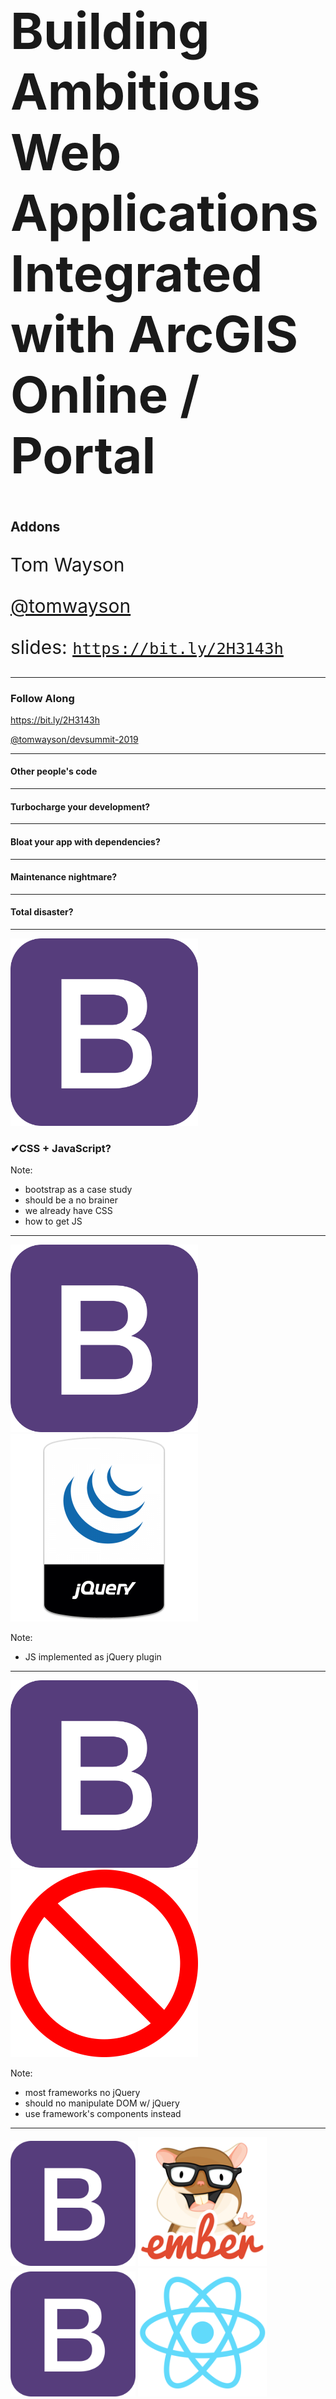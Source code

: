 <!-- .slide: data-background="img/2019/devsummit/bg-1.png" data-background-size="cover" style="padding-left: 80px;" -->

<h1 style="text-align: left; font-size: 80px;">Building Ambitious Web Applications Integrated with ArcGIS Online / Portal</h1>
<h2 style="text-align: left; font-size: 1.5em">Addons</h2>
<p style="text-align: left; font-size: 30px;">Tom Wayson</p>
<p style="text-align: left; font-size: 30px;"><a href="https://github.com/tomwayson/">@tomwayson</a></p>
    <p style="text-align: left; font-size: 30px;">slides: <a href="https://bit.ly/2H3143h"><code>https://bit.ly/2H3143h</code></a></p>

---

<!-- .slide: data-background="img/2019/devsummit/bg-4.png" -->

  <h3>Follow Along</h3>
  <p>
    <a href="https://bit.ly/2H3143h" target="_blank">https://bit.ly/2H3143h</a>
  </p>
  <p>
    <a href="https://github.com/tomwayson/devsummit-2019/" target="_blank">@tomwayson/devsummit-2019</a>
  </p>

---

<!-- .slide: data-background="img/wayson/web.ns_.studentgamers.JHu_.DA_-640x519.jpg" -->
  <h4>Other people's code</h4>

---

<!-- .slide: data-background="img/wayson/fast-sport-car-1466168836N0A.jpg" -->
  <h4>Turbocharge your development?</h4>

---

<!-- .slide: data-background="img/wayson/car-carrier.jpg" -->
  <h4>Bloat your app with dependencies?</h4>

---

<!-- .slide: data-background="img/wayson/rusted-1246518_1920.jpg" -->
  <h4>Maintenance nightmare?</h4>

---

<!-- .slide: data-background="img/wayson/rusted-1817343_1920.jpg" -->
  <h4>Total disaster?</h4>

---

<!-- .slide: data-background="img/2019/devsummit/bg-6.png" -->
<img src="img/wayson/bootstrap4-solid.svg" class="transparent" height="300" />
<h3 class="fragment"><span class="fragment">✔</span>CSS + JavaScript<span class="fragment">?</span></h3>

Note:
- bootstrap as a case study
- should be a no brainer
- we already have CSS
- how to get JS

---

<!-- .slide: data-background="img/2019/devsummit/bg-6.png" data-transition="fade" -->
  <img src="img/wayson/bootstrap4-solid.svg" class="transparent" height="300" />
  <img class="transparent" src="img/wayson/jquery_bumper.sh-600x600.png" height="300">

Note:
- JS implemented as jQuery plugin

---

<!-- .slide: data-background="img/2019/devsummit/bg-6.png" data-transition="fade" -->
  <img src="img/wayson/bootstrap4-solid.svg" class="transparent" height="300" />
  <img class="transparent" src="img/wayson/No_sign.svg" style="height: 300px; width: 300px; background-image: url(img/wayson/jquery_bumper.sh-600x600.png); background-size: contain;">

Note:
- most frameworks no jQuery
- should no manipulate DOM w/ jQuery
- use framework's components instead

---

<!-- .slide: data-background="img/2019/devsummit/bg-6.png" -->
  <img src="img/wayson/bootstrap4-solid.svg" class="transparent" height="200" />
  <img src="img/wayson/tomster-sm.png" class="transparent" height="206" />

  <img src="img/wayson/bootstrap4-solid.svg" class="transparent" height="200" />
  <img src="img/wayson/react-js-img.png" class="transparent" height="206" />
  <img src="img/wayson/bootstrap4-solid.svg" class="transparent" height="200" style="margin-left: 20px" />
  <img src="img/wayson/vue-logo.png" class="transparent" height="206" />

  <span class="fragment"><img src="img/wayson/bootstrap4-solid.svg" class="transparent" height="200" />
  <img src="img/wayson/ngx-bootstrap.svg" class="transparent" height="200" /></span>
  <img src="img/wayson/bootstrap4-solid.svg" class="transparent" height="200" style="margin-left: 20px" />
  <a href="https://github.com/gdi2290/awesome-angular" target="_blank"><img src="img/wayson/angular.png" class="transparent" height="206" /></a>
  <span class="fragment"><img src="img/wayson/bootstrap4-solid.svg" class="transparent" height="200" style="margin-left: 20px" />
  <img src="img/wayson/ng-bootstrap-logo.svg" class="transparent" height="200" /></span>

---

<!-- .slide: data-background="img/wayson/7658225516_b327a08733_k.jpg" -->
  <h4>Decisions, decisions</h4>

---

<!-- .slide: data-background="img/2019/devsummit/bg-4.png" -->

<div style="width: 50%; margin: 0 auto; display: flex; justify-content: space-around; align-items: center;">
  <img class="transparent" src="img/wayson/CSS3_logo_and_wordmark.svg" style="height: 300px">
  <span style="font-size: 2em">or</span>
  <img class="transparent" src="img/wayson/sass-logo.png" style="height: 300px">
</div>

Note:
on your own for other assets like styles, images

---

<!-- .slide: data-background="img/2019/devsummit/bg-4.png" data-transition="fade" -->
<img class="transparent" src="img/wayson/800px-Npm-logo.svg.png" style="width: 300px; margin: 110px 0;">
<h3><code>npm install some-bootstrap-lib</code></h3>

Note:
- easier than ever

---

<!-- .slide: data-background="img/2019/devsummit/bg-4.png" data-transition="fade" -->
<img class="transparent" src="img/wayson/yarn-cat-eating-bower-bird.png">
<h3><code>yarn add some-bootstrap-lib</code></h3>

---

<!-- .slide: data-background-color="#faf4f1" class="ember-brand" -->
  <h3>Ember Addons</h3>
  <img src="img/wayson/Ember CLI on Light.png" class="transparent" />
  <p>A plugin system for <a href="https://ember-cli.com/extending/" target="_blank">ember-cli</a></p>

Note:
- more than just runtime JS, CSS, components, etc

---

<!-- .slide: data-background="img/wayson/1280px-Tesla_auto_bots.jpg" data-transition="fade" -->
  <h4>Automate install and build steps</h4>

Note:
- includes node code to ^^^

---

<!-- .slide: data-background="img/wayson/1280px-Tesla_auto_bots.jpg" data-transition="fade" -->
  <h4><code>ember install some-addon</code></h4>

Note:
- Problem: someone has to write them

---

<!-- .slide: data-background="img/wayson/1280px-Tesla_auto_bots.jpg" data-transition="fade" -->
<h4><code>ember addon my-new-addon</code></h4>

Note:
- Ember goal: easy to author high qaulity addons

---

<!-- .slide: data-background="img/wayson/1280px-Tesla_auto_bots.jpg" data-transition="fade" -->
<h4>Scaffold addon <em>and</em> dummy app</h4>

Note:
Easy for author to:
- verify addon works
- demo/document behavior

---

<!-- .slide: data-background="img/wayson/release-tomsters.png" data-background-color="#faf4f1" class="ember-brand" -->
  <h4>Tests run in many ember versions</h4>

Note:
by default:
- recent stable versions
- future beta/canary versions

---

<!-- .slide: data-background="img/wayson/17517769750_2757bafdf9_k.jpg"  data-transition="fade" -->

Note:
- this means generally Ember addons are good quality

---

<!-- .slide: data-background="img/wayson/rusted-1246518_1920.jpg" -->
  <h4>Can be out of date</h4>

---

<!-- .slide: data-background-color="#faf4f1" class="ember-brand" -->
  <h3>Goal 1: Add bootstrap to our Ember app</h3>
    <img src="img/wayson/tomster-sm.png" class="transparent" height="300" />
    <img src="img/wayson/bootstrap4-solid.svg" class="transparent" height="300" />
  <p>Start at <a href="https://www.emberaddons.com/?query=bootstrap" target="_blank">emberaddons.com</a></p>

---

<!-- .slide: data-background-color="#faf4f1" class="ember-brand" -->
  <h3>Goal 2: Search for ArcGIS items</h3>
  <a href="https://www.emberaddons.com/?query=arcgis" target="_blank">
    <img src="img/wayson/tomster-sm.png" class="transparent" height="300" />
    <img src="img/wayson/esri.png" class="transparent" height="300" />
  </a>
  <p>Over a dozen <a href="https://www.emberaddons.com/?query=arcgis" target="_blank">ArcGIS addons</a></p>

---

<!-- .slide: data-background="img/wayson/Backlit_keyboard.jpg" -->
  <h4>Let's <a href="https://github.com/mjuniper/ambitious-arcgis-app-2019/blob/master/workshop/3-addons.md" target="_blank">add some addons!</a></h4>
